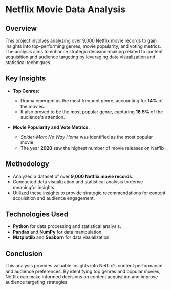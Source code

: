 # Netflix Movie Data Analysis

## Overview  
This project involves analyzing over 9,000 Netflix movie records to gain insights into top-performing genres, movie popularity, and voting metrics. The analysis aims to enhance strategic decision-making related to content acquisition and audience targeting by leveraging data visualization and statistical techniques.

## Key Insights  
- **Top Genres:**  
  - Drama emerged as the most frequent genre, accounting for **14%** of the movies.  
  - It also proved to be the most popular genre, capturing **18.5%** of the audience's attention.  

- **Movie Popularity and Vote Metrics:**  
  - *Spider-Man: No Way Home* was identified as the most popular movie.  
  - The year **2020** saw the highest number of movie releases on Netflix.  

## Methodology  
- Analyzed a dataset of over **9,000 Netflix movie records**.  
- Conducted data visualization and statistical analysis to derive meaningful insights.  
- Utilized these insights to provide strategic recommendations for content acquisition and audience engagement.  

## Technologies Used  
- **Python** for data processing and statistical analysis.  
- **Pandas** and **NumPy** for data manipulation.  
- **Matplotlib** and **Seaborn** for data visualization.  

## Conclusion  
This analysis provides valuable insights into Netflix's content performance and audience preferences. By identifying top genres and popular movies, Netflix can make informed decisions on content acquisition and improve audience targeting strategies.
